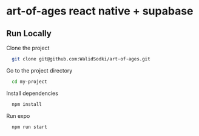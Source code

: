 # art-of-ages react native + supabase

## Run Locally

Clone the project

```bash
  git clone git@github.com:WalidSodki/art-of-ages.git
```

Go to the project directory

```bash
  cd my-project
```

Install dependencies

```bash
  npm install
```

Run expo

```bash
  npm run start
```
